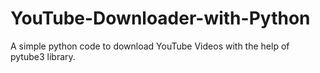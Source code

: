 # YouTube-Downloader-with-Python
A simple python code to download YouTube Videos with the help of pytube3 library.
